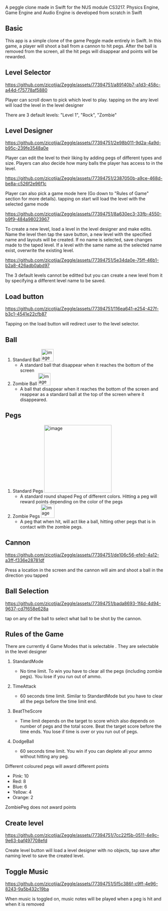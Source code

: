 A peggle clone made in Swift for the NUS module CS3217. Physics Engine, Game Engine and Audio Engine is developed from scratch in Swift

## Basic
This app is a simple clone of the game Peggle made entirely in Swift. In this game, a player will shoot a ball from a cannon to hit pegs. After the ball is removed from the screen, all the hit pegs will disappear and points will be rewarded.

## Level Selector
https://github.com/zicotjia/Zeggle/assets/77394751/a89140b7-a1d3-458c-a44d-f75778af5880

Player can scroll down to pick which level to play. tapping on the any level will load the level in the level designer

There are 3 default levels: "Level 1", "Rock", "Zombie"

## Level Designer

https://github.com/zicotjia/Zeggle/assets/77394751/2e98b011-9d2a-4a9d-b95c-239fe3548a0e

Player can edit the level to their liking by adding pegs of different types and size. Players can also decide how many balls the player has access to in the level. 

https://github.com/zicotjia/Zeggle/assets/77394751/2387050b-a9ce-468d-be8a-c526f2e96f1c

Player can also pick a game mode here (Go down to "Rules of Game" section for more details). tapping on start will load the level with the selected game mode

https://github.com/zicotjia/Zeggle/assets/77394751/8a630ec3-33fb-4550-b9f9-484a98023967

To create a new level, load a level in the level designer and make edits. Name the level then tap the save button, a new level with the specified name and layouts will be created. If no name is selected, save changes made to the taped level. If a level with the same name as the selected name exist, overwrite the existing level. 

https://github.com/zicotjia/Zeggle/assets/77394751/5e34da0e-75ff-46b1-b2a8-426adb0abd97

The 3 default levels cannot be editted but you can create a new level from it by specifying a different level name to be saved.

## Load button
https://github.com/zicotjia/Zeggle/assets/77394751/116ea641-e254-427f-b3c1-4541e22cfb87

Tapping on the load button will redirect user to the level selector.

## Ball
1. Standard Ball <img width="39" alt="image" src="https://github.com/zicotjia/Zeggle/assets/77394751/d22320a4-adbe-470e-846b-7e213baee7a3">
   - A standard ball that disappear when it reaches the bottom of the screen
2. Zombie Ball <img width="39" alt="image" src="https://github.com/zicotjia/Zeggle/assets/77394751/c6622486-9c14-46c8-8aa7-78ba126427a1">
   - A ball that disappear when it reaches the bottom of the screen and reappear as a standard ball at the top of the screen where it disappeared.
  
## Pegs
1. Standard Pegs <img width="215" alt="image" src="https://github.com/zicotjia/Zeggle/assets/77394751/631f1abb-f4f7-4432-9fc1-102065a33bc3">
   - A standard round shaped Peg of different colors. Hitting a peg will reward points depending on the color of the pegs
3. Zombie Pegs <img width="43" alt="image" src="https://github.com/zicotjia/Zeggle/assets/77394751/6bdeff27-5756-4c22-8b40-074809b33925">
   - A peg that when hit, will act like a ball, hitting other pegs that is in contact with the zombie pegs.
  
## Cannon
https://github.com/zicotjia/Zeggle/assets/77394751/de106c56-efe0-4a12-a3ff-f336e28781df

Press a location in the screen and the cannon will aim and shoot a ball in the direction you tapped

## Ball Selection
https://github.com/zicotjia/Zeggle/assets/77394751/bada8693-1f4d-4d94-9637-cd7f658e628a

tap on any of the ball to select what ball to be shot by the cannon.
   
## Rules of the Game
There are currently 4 Game Modes that is selectable . They are selectable in the level designer

1. StandardMode
   -  No time limit. To win you have to clear all the pegs (including zombie pegs). You lose if you run out of ammo.
 
2. TimeAttack
   -  60 seconds time limit. Similar to StandardMode but you have to clear all the pegs before the time limit end.
   
3. BeatTheScore
   -  Time limit depends on the target to score which also depends on number of pegs and the total score. Beat the target score before the time ends. You lose if time is over or you run out of pegs.
   
4. DodgeBall
   -  60 seconds time limit. You win if you can deplete all your ammo without hitting any peg.

Different coloured pegs will award different points
   - Pink: 10
   - Red: 8
   - Blue: 6
   - Yellow: 4
   - Orange: 2

ZombiePeg does not award points

## Create level
https://github.com/zicotjia/Zeggle/assets/77394751/7cc22f5b-0511-4e9c-9e63-baf497708efd

Create level button will load a level designer with no objects, tap save after naming level to save the created level. 

## Toggle Music
https://github.com/zicotjia/Zeggle/assets/77394751/5f5c386f-c9ff-4e96-8243-9a5b432c19ba

When music is toggled on, music notes will be played when a peg is hit and when it is removed

